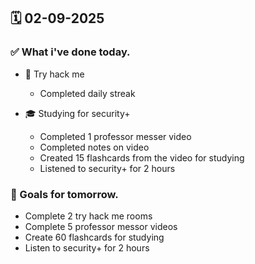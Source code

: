 ## 🗓️ 02-09-2025

### ✅ What i've done today.
- 👾 Try hack me
  - Completed daily streak
 
- 🎓 Studying for security+
  - Completed 1 professor messer video
  - Completed notes on video
  - Created 15 flashcards from the video for studying
  - Listened to security+ for 2 hours


### 🎯 Goals for tomorrow.
- Complete 2 try hack me rooms
- Complete 5 professor messor videos
- Create 60 flashcards for studying
- Listen to security+ for 2 hours
